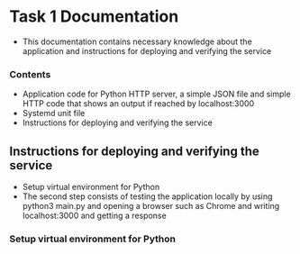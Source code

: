 # Task 1 Documentation

- This documentation contains necessary knowledge about the application and instructions for deploying and verifying the service

### Contents

- Application code for Python HTTP server, a simple JSON file and simple HTTP code that shows an output if reached by localhost:3000
- Systemd unit file
- Instructions for deploying and verifying the service

## Instructions for deploying and verifying the service

- Setup virtual environment for Python
- The second step consists of testing the application locally by using python3 main.py and opening a browser such as Chrome and writing localhost:3000 and getting a response

### Setup virtual environment for Python
